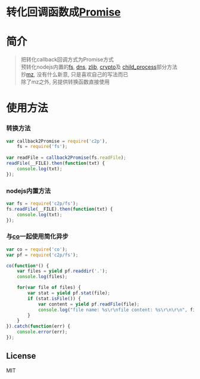 转化回调函数成[Promise](https://developer.mozilla.org/en-US/docs/Web/JavaScript/Reference/Global_Objects/Promise)
========================================

# 简介
> 把转化callback回调方式为Promise方式  
> 预转化nodejs内置的[fs](https://nodejs.org/api/fs.html), [dns](https://nodejs.org/api/dns.html), [zlib](https://nodejs.org/api/zlib.html), [crypto](https://nodejs.org/api/crypto.html)及 [child_process](https://nodejs.org/api/child_process.html)部分方法  
> 抄[mz](https://github.com/normalize/mz), 没有什么新意, 只是喜欢自己的写法而已  
> 除了mz之外, 另提供转换函数直接使用

# 使用方法

### 转换方法
```javascript
var callback2Promise = require('c2p'),
    fs = require('fs');
    
var readFile = callback2Promise(fs.readFile);
readFile(__FILE).then(function(txt) {
    console.log(txt);
});
```

### nodejs内置方法
```javascript
var fs = require('c2p/fs');
fs.readFile(__FILE).then(function(txt) {
    console.log(txt);
});
````

### 与[co](https://www.npmjs.com/package/co)一起使用简化异步
```javascript
var co = require('co');
var pf = require('c2p/fs');

co(function*() {
    var files = yield pf.readdir('.');
    console.log(files);

    for(var file of files) {
        var stat = yield pf.stat(file);
        if (stat.isFile()) {
            var content = yield pf.readFile(file);
            console.log("file name: %s\r\nfile content: %s\r\n\r\n", file, content);
        }
    }
}).catch(function(err) {
    console.error(err);
});
```

## License

  MIT